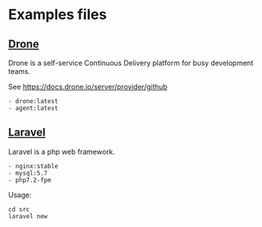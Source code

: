 # Examples files

## [Drone](drone)
Drone is a self-service Continuous Delivery platform for busy development teams.

See https://docs.drone.io/server/provider/github

```
- drone:latest
- agent:latest
```

## [Laravel](laravel)
Laravel is a php web framework.
```
- nginx:stable
- mysql:5.7
- php7.2-fpm
```

Usage:
```
cd src
laravel new
```
